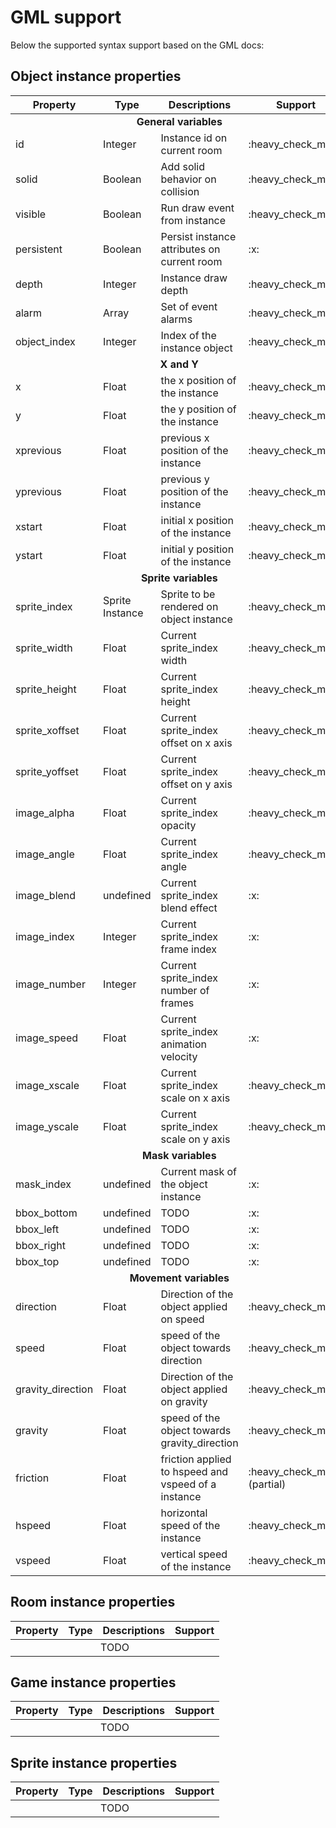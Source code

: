 
# GML support

Below the supported syntax support based on the GML docs:

## Object instance properties
<table>
   <thead>
      <tr>
         <th>Property</th>
         <th>Type</th>
         <th>Descriptions</th>
         <th>Support</th>
      </tr>
   </thead>
   <tbody>
      <tr>
        <td colspan="4" align="center">
          <strong>General variables</strong>
        </td>
      </tr>
      <tr>
         <td>id</td>
         <td>Integer</td>
         <td>Instance id on current room</td>
         <td>:heavy_check_mark:</td>
      </tr>
      <tr>
         <td>solid</td>
         <td>Boolean</td>
         <td>Add solid behavior on collision</td>
         <td>:heavy_check_mark:</td>
      </tr>
      <tr>
         <td>visible</td>
         <td>Boolean</td>
         <td>Run draw event from instance</td>
         <td>:heavy_check_mark:</td>
      </tr>
      <tr>
         <td>persistent</td>
         <td>Boolean</td>
         <td>Persist instance attributes on current room</td>
         <td>:x:</td>
      </tr>
      <tr>
         <td>depth</td>
         <td>Integer</td>
         <td>Instance draw depth</td>
         <td>:heavy_check_mark:</td>
      </tr>
      <tr>
         <td>alarm</td>
         <td>Array</td>
         <td>Set of event alarms</td>
         <td>:heavy_check_mark:</td>
      </tr>
      <tr>
         <td>object_index</td>
         <td>Integer</td>
         <td>Index of the instance object</td>
         <td>:heavy_check_mark:</td>
      </tr>
      <tr>
        <td colspan="4" align="center">
          <strong>X and Y</strong>
        </td>
      </tr>
      <tr>
         <td>x</td>
         <td>Float</td>
         <td>the x position of the instance</td>
         <td>:heavy_check_mark:</td>
      </tr>
      <tr>
         <td>y</td>
         <td>Float</td>
         <td>the y position of the instance</td>
         <td>:heavy_check_mark:</td>
      </tr>
      <tr>
         <td>xprevious</td>
         <td>Float</td>
         <td>previous x position of the instance</td>
         <td>:heavy_check_mark:</td>
      </tr>
      <tr>
         <td>yprevious</td>
         <td>Float</td>
         <td>previous y position of the instance</td>
         <td>:heavy_check_mark:</td>
      </tr>
      <tr>
         <td>xstart</td>
         <td>Float</td>
         <td>initial x position of the instance</td>
         <td>:heavy_check_mark:</td>
      </tr>
      <tr>
         <td>ystart</td>
         <td>Float</td>
         <td>initial y position of the instance</td>
         <td>:heavy_check_mark:</td>
      </tr>
      <tr>
        <td colspan="4" align="center">
          <strong>Sprite variables</strong>
        </td>
      </tr>
      <tr>
         <td>sprite_index</td>
         <td>Sprite Instance</td>
         <td>Sprite to be rendered on object instance</td>
         <td>:heavy_check_mark:</td>
      </tr>
      <tr>
         <td>sprite_width</td>
         <td>Float</td>
         <td>Current sprite_index width</td>
         <td>:heavy_check_mark:</td>
      </tr>
      <tr>
         <td>sprite_height</td>
         <td>Float</td>
         <td>Current sprite_index height</td>
         <td>:heavy_check_mark:</td>
      </tr>
      <tr>
         <td>sprite_xoffset</td>
         <td>Float</td>
         <td>Current sprite_index offset on x axis</td>
         <td>:heavy_check_mark:</td>
      </tr>
      <tr>
         <td>sprite_yoffset</td>
         <td>Float</td>
         <td>Current sprite_index offset on y axis</td>
         <td>:heavy_check_mark:</td>
      </tr>
      <tr>
         <td>image_alpha</td>
         <td>Float</td>
         <td>Current sprite_index opacity</td>
         <td>:heavy_check_mark:</td>
      </tr>
      <tr>
         <td>image_angle</td>
         <td>Float</td>
         <td>Current sprite_index angle</td>
         <td>:heavy_check_mark:</td>
      </tr>
      <tr>
         <td>image_blend</td>
         <td>undefined</td>
         <td>Current sprite_index blend effect</td>
         <td>:x:</td>
      </tr>
      <tr>
         <td>image_index</td>
         <td>Integer</td>
         <td>Current sprite_index frame index</td>
         <td>:x:</td>
      </tr>
      <tr>
         <td>image_number</td>
         <td>Integer</td>
         <td>Current sprite_index number of frames</td>
         <td>:x:</td>
      </tr>
      <tr>
         <td>image_speed</td>
         <td>Float</td>
         <td>Current sprite_index animation velocity</td>
         <td>:x:</td>
      </tr>
      <tr>
         <td>image_xscale</td>
         <td>Float</td>
         <td>Current sprite_index scale on x axis</td>
         <td>:heavy_check_mark:</td>
      </tr>
      <tr>
         <td>image_yscale</td>
         <td>Float</td>
         <td>Current sprite_index scale on y axis</td>
         <td>:heavy_check_mark:</td>
      </tr>
      <tr>
        <td colspan="4" align="center">
          <strong>Mask variables</strong>
        </td>
      </tr>
      <tr>
         <td>mask_index</td>
         <td>undefined</td>
         <td>Current mask of the object instance</td>
         <td>:x:</td>
      </tr>
      <tr>
         <td>bbox_bottom</td>
         <td>undefined</td>
         <td>TODO</td>
         <td>:x:</td>
      </tr>
      <tr>
         <td>bbox_left</td>
         <td>undefined</td>
         <td>TODO</td>
         <td>:x:</td>
      </tr>
      <tr>
         <td>bbox_right</td>
         <td>undefined</td>
         <td>TODO</td>
         <td>:x:</td>
      </tr>
      <tr>
         <td>bbox_top</td>
         <td>undefined</td>
         <td>TODO</td>
         <td>:x:</td>
      </tr>
      <tr>
        <td colspan="4" align="center">
          <strong>Movement variables</strong>
        </td>
      </tr>
      <tr>
         <td>direction</td>
         <td>Float</td>
         <td>Direction of the object applied on speed</td>
         <td>:heavy_check_mark:</td>
      </tr>
      <tr>
         <td>speed</td>
         <td>Float</td>
         <td>speed of the object towards direction</td>
         <td>:heavy_check_mark:</td>
      </tr>
      <tr>
         <td>gravity_direction</td>
         <td>Float</td>
         <td>Direction of the object applied on gravity</td>
         <td>:heavy_check_mark:</td>
      </tr>
      <tr>
         <td>gravity</td>
         <td>Float</td>
         <td>speed of the object towards gravity_direction</td>
         <td>:heavy_check_mark:</td>
      </tr>
      <tr>
         <td>friction</td>
         <td>Float</td>
         <td>friction applied to hspeed and vspeed of a instance</td>
         <td>:heavy_check_mark: (partial)</td>
      </tr>
      <tr>
         <td>hspeed</td>
         <td>Float</td>
         <td>horizontal speed of the instance</td>
         <td>:heavy_check_mark:</td>
      </tr>
      <tr>
         <td>vspeed</td>
         <td>Float</td>
         <td>vertical speed of the instance</td>
         <td>:heavy_check_mark:</td>
      </tr>
   </tbody>
</table>

## Room instance properties
<table>
   <thead>
      <tr>
         <th>Property</th>
         <th>Type</th>
         <th>Descriptions</th>
         <th>Support</th>
      </tr>
   </thead>
   <tbody>
    <tr>
      <td colspan="4" align="center">
        TODO
      </td>
    </tr>
   </tody>
</table>

## Game instance properties
<table>
   <thead>
      <tr>
         <th>Property</th>
         <th>Type</th>
         <th>Descriptions</th>
         <th>Support</th>
      </tr>
   </thead>
   <tbody>
    <tr>
      <td colspan="4" align="center">
        TODO
      </td>
    </tr>
   </tody>
</table>

## Sprite instance properties
<table>
   <thead>
      <tr>
         <th>Property</th>
         <th>Type</th>
         <th>Descriptions</th>
         <th>Support</th>
      </tr>
   </thead>
   <tbody>
    <tr>
      <td colspan="4" align="center">
        TODO
      </td>
    </tr>
   </tody>
</table>
